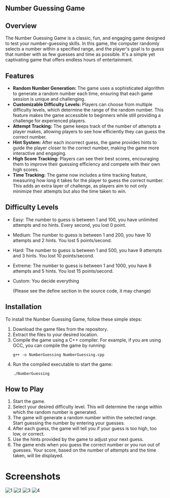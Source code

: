 ## Number Guessing Game

## Overview

The Number Guessing Game is a classic, fun, and engaging game designed to test your number-guessing skills. In this game, the computer randomly selects a number within a specified range, and the player's goal is to guess that number with as few guesses and time as possible. It's a simple yet captivating game that offers endless hours of entertainment.

## Features

- **Random Number Generation:** The game uses a sophisticated algorithm to generate a random number each time, ensuring that each game session is unique and challenging.
- **Customizable Difficulty Levels:** Players can choose from multiple difficulty levels, which determine the range of the random number. This feature makes the game accessible to beginners while still providing a challenge for experienced players.
- **Attempt Tracking:** The game keeps track of the number of attempts a player makes, allowing players to see how efficiently they can guess the correct number.
- **Hint System:** After each incorrect guess, the game provides hints to guide the player closer to the correct number, making the game more interactive and engaging.
- **High Score Tracking:** Players can see their best scores, encouraging them to improve their guessing efficiency and compete with their own high scores.
- **Time Tracking:** The game now includes a time tracking feature, measuring how long it takes for the player to guess the correct number. This adds an extra layer of challenge, as players aim to not only minimize their attempts but also the time taken to win.

## Difficulty Levels

- Easy: The number to guess is between 1 and 100, you have unlimited attempts and no hints. Every second, you lost 0 point.
- Medium: The number to guess is between 1 and 200, you have 10 attempts and 2 hints. You lost 5 points/second.
- Hard: The number to guess is between 1 and 500, you have 9 attempts and 3 hints. You lost 10 points/second.
- Extreme: The number to guess is between 1 and 1000, you have 8 attempts and 5 hints. You lost 15 points/second.
- Custom: You decide everything

  
  (Please see the define section in the source code, it may change)

## Installation

To install the Number Guessing Game, follow these simple steps:

1. Download the game files from the repository.
2. Extract the files to your desired location.
3. Compile the game using a C++ compiler. For example, if you are using GCC, you can compile the game by running:
   ```
   g++ -o NumberGuessing NumberGuessing.cpp
   ```
4. Run the compiled executable to start the game:
   ```
   ./NumberGuessing
   ```

## How to Play

1. Start the game.
2. Select your desired difficulty level. This will determine the range within which the random number is generated.
3. The game will generate a random number within the selected range. Start guessing the number by entering your guesses.
4. After each guess, the game will tell you if your guess is too high, too low, or correct.
5. Use the hints provided by the game to adjust your next guess.
6. The game ends when you guess the correct number or you run out of guesses. Your score, based on the number of attempts and the time taken, will be displayed.

# Screenshots

![1](https://github.com/bangwoo4/Number-Guessing-Game/assets/133222169/86402fd0-d062-43c4-981c-9f700e085b4a)
![2](https://github.com/bangwoo4/Number-Guessing-Game/assets/133222169/23a3134a-2f9a-498c-ac10-4deb8ff4ccd1)
![3](https://github.com/bangwoo4/Number-Guessing-Game/assets/133222169/58de9ed1-c534-48d0-86fe-d2a0f08f8501)
![4](https://github.com/bangwoo4/Number-Guessing-Game/assets/133222169/8fa0ca93-9323-464a-961f-af2dc494f3d6)
